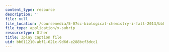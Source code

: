 ```yaml
---
content_type: resource
description: ''
file: null
file_location: /coursemedia/5-07sc-biological-chemistry-i-fall-2013/bb011210abf1621c9d6de288bcf3dcc1_56vQ0S2eAjw.srt
file_type: application/x-subrip
resourcetype: Other
title: 3play caption file
uid: bb011210-abf1-621c-9d6d-e288bcf3dcc1
---
```

